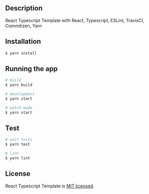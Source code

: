 ## Description

React Typescript Template with React, Typescript, ESLint, TravisCI, Commitizen, Yarn

## Installation

```bash
$ yarn install
```

## Running the app

```bash
# build
$ yarn build

# development
$ yarn start

# watch mode
$ yarn start
```

## Test

```bash
# unit tests
$ yarn test

# lint
$ yarn lint
```

## License

React Typescript Template is [MIT licensed](LICENSE).
